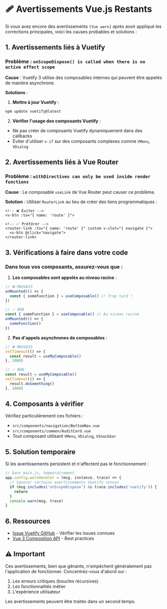 # 🩹 Avertissements Vue.js Restants

Si vous avez encore des avertissements `[Vue warn]` après avoir appliqué les corrections principales, voici les causes probables et solutions :

## 1. Avertissements liés à Vuetify

### Problème : `onScopeDispose() is called when there is no active effect scope`

**Cause** : Vuetify 3 utilise des composables internes qui peuvent être appelés de manière asynchrone.

**Solutions** :

1. **Mettre à jour Vuetify** :
```bash
npm update vuetify@latest
```

2. **Vérifier l'usage des composants Vuetify** :
- Ne pas créer de composants Vuetify dynamiquement dans des callbacks
- Éviter d'utiliser `v-if` sur des composants complexes comme `VMenu`, `VDialog`

## 2. Avertissements liés à Vue Router

### Problème : `withDirectives can only be used inside render functions`

**Cause** : Le composable `useLink` de Vue Router peut causer ce problème.

**Solution** : Utiliser `RouterLink` au lieu de créer des liens programmatiques :

```vue
<!-- ❌ Éviter -->
<v-btn :to="{ name: 'route' }">

<!-- ✅ Préférer -->
<router-link :to="{ name: 'route' }" custom v-slot="{ navigate }">
  <v-btn @click="navigate">
</router-link>
```

## 3. Vérifications à faire dans votre code

### Dans tous vos composants, assurez-vous que :

1. **Les composables sont appelés au niveau racine** :
```javascript
// ❌ MAUVAIS
onMounted(() => {
  const { someFunction } = useComposable() // Trop tard !
})

// ✅ BON
const { someFunction } = useComposable() // Au niveau racine
onMounted(() => {
  someFunction()
})
```

2. **Pas d'appels asynchrones de composables** :
```javascript
// ❌ MAUVAIS
setTimeout(() => {
  const result = useMyComposable()
}, 1000)

// ✅ BON
const result = useMyComposable()
setTimeout(() => {
  result.doSomething()
}, 1000)
```

## 4. Composants à vérifier

Vérifiez particulièrement ces fichiers :
- `src/components/navigation/BottomNav.vue`
- `src/components/common/AuditCard.vue`
- Tout composant utilisant `VMenu`, `VDialog`, `VSnackbar`

## 5. Solution temporaire

Si les avertissements persistent et n'affectent pas le fonctionnement :

```javascript
// Dans main.js, temporairement
app.config.warnHandler = (msg, instance, trace) => {
  // Ignorer certains avertissements Vuetify connus
  if (msg.includes('onScopeDispose') && trace.includes('vuetify')) {
    return
  }
  console.warn(msg, trace)
}
```

## 6. Ressources

- [Issue Vuetify GitHub](https://github.com/vuetifyjs/vuetify/issues) - Vérifier les issues connues
- [Vue 3 Composition API](https://vuejs.org/guide/extras/composition-api-faq.html) - Best practices

## ⚠️ Important

Ces avertissements, bien que gênants, n'empêchent généralement pas l'application de fonctionner. Concentrez-vous d'abord sur :
1. Les erreurs critiques (boucles récursives)
2. Les fonctionnalités métier
3. L'expérience utilisateur

Les avertissements peuvent être traités dans un second temps.
